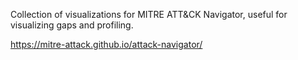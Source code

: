 Collection of visualizations for MITRE ATT&CK Navigator, useful for visualizing gaps and profiling.

https://mitre-attack.github.io/attack-navigator/
